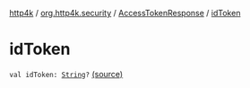 [http4k](../../index.md) / [org.http4k.security](../index.md) / [AccessTokenResponse](index.md) / [idToken](./id-token.md)

# idToken

`val idToken: `[`String`](https://kotlinlang.org/api/latest/jvm/stdlib/kotlin/-string/index.html)`?` [(source)](https://github.com/http4k/http4k/blob/master/http4k-security-oauth/src/main/kotlin/org/http4k/security/AccessToken.kt#L22)